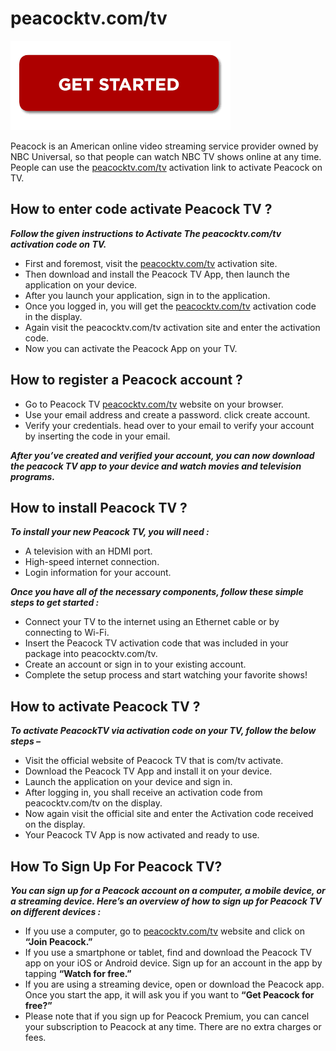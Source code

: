 # peacocktv.com/tv 

[![peacocktv.com/tv](gett-starteed.png)](https://github.com/peacocktvcomtv/peacock-tvcomtv)

Peacock is an American online video streaming service provider owned by NBC Universal, so that people can watch NBC TV shows online at any time. People can use the [peacocktv.com/tv](https://github.com/peacocktvcomtv/peacock-tvcomtv/) activation link to activate Peacock on TV.

## How to enter code activate Peacock TV ?

**_Follow the given instructions to Activate The peacocktv.com/tv activation code on TV._**

* First and foremost, visit the [peacocktv.com/tv](https://github.com/peacocktvcomtv/peacock-tvcomtv/) activation site.
* Then download and install the Peacock TV App, then launch the application on your device.
* After you launch your application, sign in to the application.
* Once you logged in, you will get the [peacocktv.com/tv](https://github.com/peacocktvcomtv/peacock-tvcomtv/) activation code in the display.
* Again visit the peacocktv.com/tv activation site and enter the activation code.
* Now you can activate the Peacock App on your TV.

## How to register a Peacock account ? 

* Go to Peacock TV [peacocktv.com/tv](https://github.com/peacocktvcomtv/peacock-tvcomtv/) website on your browser.
* Use your email address and create a password. click create account.
* Verify your credentials. head over to your email to verify your account by inserting the code in your email.

**_After you’ve created and verified your account, you can now download the peacock TV app to your device and watch movies and television programs._**

## How to install Peacock TV ?

**_To install your new Peacock TV, you will need :_**

* A television with an HDMI port.
* High-speed internet connection.
* Login information for your account.


**_Once you have all of the necessary components, follow these simple steps to get started :_**

* Connect your TV to the internet using an Ethernet cable or by connecting to Wi-Fi.
* Insert the Peacock TV activation code that was included in your package into peacocktv.com/tv.
* Create an account or sign in to your existing account.
* Complete the setup process and start watching your favorite shows!

## How to activate Peacock TV ?

**_To activate PeacockTV via activation code on your TV, follow the below steps –_**

* Visit the official website of Peacock TV that is com/tv activate.
* Download the Peacock TV App and install it on your device.
* Launch the application on your device and sign in.
* After logging in, you shall receive an activation code from peacocktv.com/tv on the display.
* Now again visit the official site and enter the Activation code received on the display.
* Your Peacock TV App is now activated and ready to use.

## How To Sign Up For Peacock TV?

**_You can sign up for a Peacock account on a computer, a mobile device, or a streaming device. Here’s an overview of how to sign up for Peacock TV on different devices :_**

* If you use a computer, go to [peacocktv.com/tv](https://github.com/peacocktvcomtv/peacock-tvcomtv/) website and click on **“Join Peacock.”**
* If you use a smartphone or tablet, find and download the Peacock TV app on your iOS or Android device. Sign up for an account in the app by tapping **“Watch for free.”**
* If you are using a streaming device, open or download the Peacock app. Once you start the app, it will ask you if you want to **“Get Peacock for free?”**
* Please note that if you sign up for Peacock Premium, you can cancel your subscription to Peacock at any time. There are no extra charges or fees.
